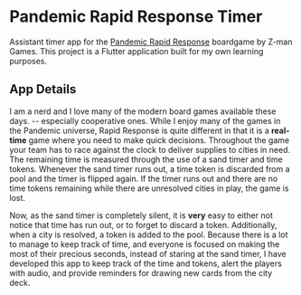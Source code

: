 # Pandemic Rapid Response Timer

Assistant timer app for the [Pandemic Rapid Response](https://www.zmangames.com/en/products/pandemic-rapid-response/) boardgame by Z-man Games. This project is a Flutter application built for my own learning purposes.

## App Details

I am a nerd and I love many of the modern board games available these days. -- especially cooperative ones. While I enjoy many of the games in the Pandemic universe, Rapid Response is quite different in that it is a **real-time** game where you need to make quick decisions. Throughout the game your team has to race against the clock to deliver supplies to cities in need. The remaining time is measured through the use of a sand timer and time tokens. Whenever the sand timer runs out, a time token is discarded from a pool and the timer is flipped again. If the timer runs out and there are no time tokens remaining while there are unresolved cities in play, the game is lost.

Now, as the sand timer is completely silent, it is **very** easy to either not notice that time has run out, or to forget to discard a token. Additionally, when a city is resolved, a token is added to the pool. Because there is a lot to manage to keep track of time, and everyone is focused on making the most of their precious seconds, instead of staring at the sand timer, I have developed this app to keep track of the time and tokens, alert the players with audio, and provide reminders for drawing new cards from the city deck.